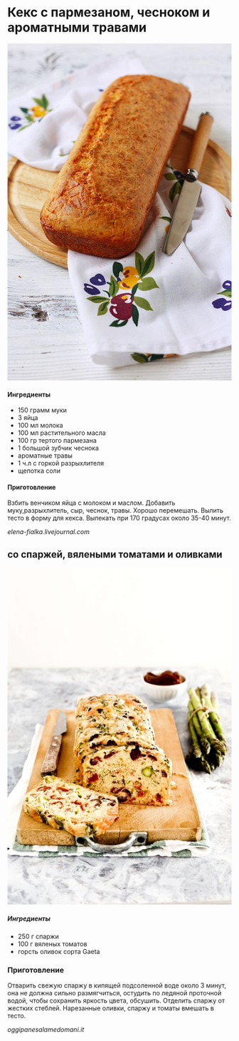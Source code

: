 ﻿---
image: ../../pics/fd816281592a8299c4a979c3a791c7fb.jpg
---
# Кекс с пармезаном, чесноком и ароматными травами

![Кекс с пармезаном, чесноком и ароматными травами](../../pics/fd816281592a8299c4a979c3a791c7fb.jpg)

#### Ингредиенты

* 150 грамм муки
* 3 яйца
* 100 мл молока
* 100 мл растительного масла
* 100 гр тертого пармезана
* 1 большой зубчик чеснока
* ароматные травы
* 1 ч.л с горкой разрыхлителя
* щепотка соли

#### Приготовление

Взбить венчиком яйца с молоком и маслом. Добавить муку,разрыхлитель, сыр, чеснок, травы. Хорошо перемешать. Вылить тесто в форму для кекса. Выпекать при 170 градусах около 35-40 минут.

*elena-fialka.livejournal.com*

## со спаржей, вялеными томатами и оливками

![со спаржей, вялеными томатами и оливками](../../pics/9e16f66fcdbf9b510ffa32e3925e7882.jpg)

##### Ингредиенты

* 250 г спаржи
* 100 г вяленых томатов
* горсть оливок сорта Gaeta

### Приготовление

Отварить свежую спаржу в кипящей подсоленной воде около 3 минут, она не должна сильно размягчиться, остудить по ледяной проточной водой, чтобы сохранить яркость цвета, обсушить. Отделить спаржу от жестких стеблей. Нарезанные оливки, спаржу и томаты вмешать в тесто.

*oggipanesalamedomani.it*
